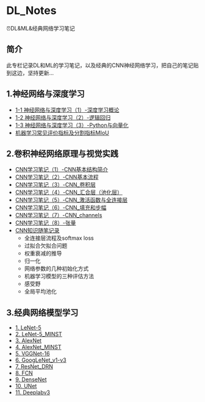 # DL_Notes
⏰DL&ML&经典网络学习笔记

## 简介

此专栏记录DL和ML的学习笔记，以及经典的CNN神经网络学习，把自己的笔记贴到这边，坚持更新...

## 1.神经网络与深度学习

- [1-1 神经网络与深度学习（1）-深度学习概论](https://yearing1017.site/2019/04/12/%E7%A5%9E%E7%BB%8F%E7%BD%91%E7%BB%9C%E4%B8%8E%E6%B7%B1%E5%BA%A6%E5%AD%A6%E4%B9%A0-1-%E6%B7%B1%E5%BA%A6%E5%AD%A6%E4%B9%A0%E6%A6%82%E8%AE%BA/)
- [1-2 神经网络与深度学习（2）-逻辑回归](https://yearing1017.site/2019/04/27/%E7%A5%9E%E7%BB%8F%E7%BD%91%E7%BB%9C%E4%B8%8E%E6%B7%B1%E5%BA%A6%E5%AD%A6%E4%B9%A0-2-%E9%80%BB%E8%BE%91%E5%9B%9E%E5%BD%92/)
- [1-3 神经网络与深度学习（3）-Python与向量化](https://yearing1017.site/2019/05/02/%E7%A5%9E%E7%BB%8F%E7%BD%91%E7%BB%9C%E4%B8%8E%E6%B7%B1%E5%BA%A6%E5%AD%A6%E4%B9%A0-3-Python%E4%B8%8E%E5%90%91%E9%87%8F%E5%8C%96/)
- [机器学习常见评价指标及分割指标MIoU](https://yearing1017.site/2020/02/07/语义分割指标MIoU/)

## 2.卷积神经网络原理与视觉实践

- [CNN学习笔记（1）-CNN基本结构简介](https://yearing1017.site/2019/07/28/CNN%E5%9F%BA%E7%A1%80%E7%9F%A5%E8%AF%86/)
- [CNN学习笔记（2）-CNN基本流程](https://yearing1017.site/2019/08/04/CNN%E5%9F%BA%E6%9C%AC%E6%B5%81%E7%A8%8B/)
- [CNN学习笔记（3）-CNN_卷积层](https://yearing1017.site/2019/08/11/CNN基本部件-卷积层/)
- [CNN学习笔记（4）-CNN_汇合层（池化层）](https://yearing1017.site/2019/08/13/CNN%E5%9F%BA%E6%9C%AC%E9%83%A8%E4%BB%B6-%E6%B1%87%E5%90%88%E5%B1%82/)
- [CNN学习笔记（5）-CNN_激活函数与全连接层](https://yearing1017.site/2019/08/14/CNN-%E6%BF%80%E6%B4%BB%E5%87%BD%E6%95%B0%E4%B8%8E%E5%85%A8%E8%BF%9E%E6%8E%A5%E5%B1%82/)
- [CNN学习笔记（6）-CNN_填充和步幅](https://yearing1017.site/2019/09/05/CNN-%E5%A1%AB%E5%85%85%E5%92%8C%E6%AD%A5%E5%B9%85/)
- [CNN学习笔记（7）-CNN_channels](https://yearing1017.site/2019/09/07/CNN-channels/)
- [CNN学习笔记（8）-张量](https://yearing1017.site/2019/11/12/%E7%A5%9E%E7%BB%8F%E7%BD%91%E7%BB%9C-%E5%BC%A0%E9%87%8F/)
- [CNN知识随笔记录](https://yearing1017.site/2019/11/14/CNN-%E7%9F%A5%E8%AF%86%E7%82%B9%E9%9A%8F%E7%AC%94%E7%A7%AF%E7%B4%AF/)
  - 全连接层流程及softmax loss
  - 过拟合欠拟合问题
  - 权重衰减的推导
  - 归一化
  - 网络参数的几种初始化方式
  - 机器学习模型的三种评估方法
  - 感受野
  - 全局平均池化
  
## 3.经典网络模型学习
- [1. LeNet-5](https://yearing1017.site/2019/09/09/CNN-LeNet-5/)
- [2. LeNet-5_MINST](https://yearing1017.site/2019/09/10/Tensorflow-LeNet-5-MNIST/)
- [3. AlexNet](https://yearing1017.site/2019/09/10/CNN-AlexNet/)
- [4. AlexNet_MINST](https://yearing1017.site/2019/09/10/Tensorflow-AlexNet-MNIST/)
- [5. VGGNet-16](https://yearing1017.site/2019/09/13/CNN-VGGNet16/)
- [6. GoogLeNet_v1-v3](https://yearing1017.site/2019/09/24/GoogLeNet-V1-V3/)
- [7. ResNet_DRN](https://yearing1017.site/2019/09/26/ResNet-DRN/)
- [8. FCN](https://yearing1017.site/2019/10/17/FCN-%E8%AF%AD%E4%B9%89%E5%88%86%E5%89%B2/)
- [9. DenseNet](https://yearing1017.site/2019/10/29/DenseNet-CVPR2017/)
- [10. UNet](https://yearing1017.site/2019/11/21/U-Net-paper/)
- [11. Deeplabv3](https://github.com/yearing1017/Deeplabv3_Pytorch/blob/master/Deeplab_v3.md)

